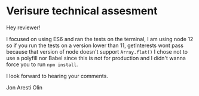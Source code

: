 # Verisure technical assesment

Hey reviewer!

I focused on using ES6 and ran the tests on the terminal, I am using node 12 so if you run the tests on a version lower than 11, getInterests wont pass because that version of node doesn't support `Array.flat()` I chose not to use a polyfill nor Babel since this is not for production and I didn't wanna force you to run `npm install`.

I look forward to hearing your comments.

Jon Aresti Olin
